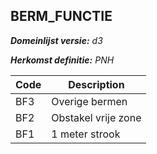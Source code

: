 ## BERM_FUNCTIE

*__Domeinlijst versie:__ d3*

*__Herkomst definitie:__ PNH*

|__Code__ |__Description__	|
|	---	|	---	|
| BF3 | Overige bermen |
| BF2 | Obstakel vrije zone |
| BF1 | 1 meter strook |
